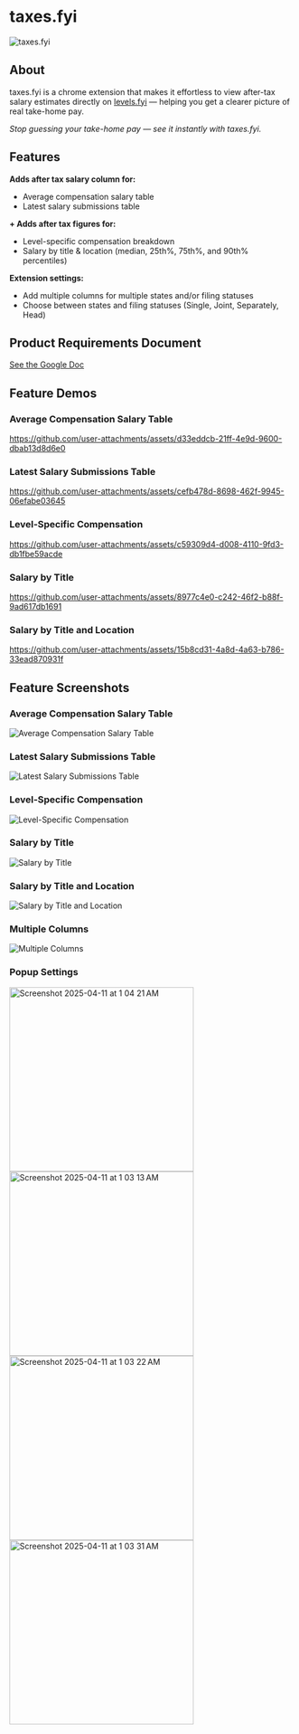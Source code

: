 # taxes.fyi

![taxes.fyi](https://github.com/gsoni1/taxes.fyi/blob/main/readmeassets/taxesfyilogo.png)


## About
taxes.fyi is a chrome extension that makes it effortless to view after-tax salary estimates directly on [levels.fyi](https://levels.fyi) — helping you get a clearer picture of real take-home pay.

_Stop guessing your take-home pay — see it instantly with taxes.fyi._

## Features
**Adds after tax salary column for:**
- Average compensation salary table
- Latest salary submissions table

**\+ Adds after tax figures for:**
- Level-specific compensation breakdown
- Salary by title & location (median, 25th%, 75th%, and 90th% percentiles)

**Extension settings:**
- Add multiple columns for multiple states and/or filing statuses 
- Choose between states and filing statuses (Single, Joint, Separately, Head)

## Product Requirements Document
[See the Google Doc](https://docs.google.com/document/d/1qntL5deMUZpRBSYonCrBoEyvlGp8EsMPdVpmuNbUoqU/edit?usp=sharing) 

## Feature Demos
### Average Compensation Salary Table
https://github.com/user-attachments/assets/d33eddcb-21ff-4e9d-9600-dbab13d8d6e0

### Latest Salary Submissions Table
https://github.com/user-attachments/assets/cefb478d-8698-462f-9945-06efabe03645

### Level-Specific Compensation 
https://github.com/user-attachments/assets/c59309d4-d008-4110-9fd3-db1fbe59acde

### Salary by Title
https://github.com/user-attachments/assets/8977c4e0-c242-46f2-b88f-9ad617db1691

### Salary by Title and Location
https://github.com/user-attachments/assets/15b8cd31-4a8d-4a63-b786-33ead870931f


## Feature Screenshots
### Average Compensation Salary Table
![Average Compensation Salary Table](https://github.com/gsoni1/taxes.fyi/blob/main/readmeassets/averagecompensationsalarytable.png)

### Latest Salary Submissions Table
![Latest Salary Submissions Table](https://github.com/gsoni1/taxes.fyi/blob/main/readmeassets/latestsalarysubmissionstable.png)

### Level-Specific Compensation 
![Level-Specific Compensation](https://github.com/gsoni1/taxes.fyi/blob/main/readmeassets/levelspecificcompesnationbreakdown.png.png)

### Salary by Title
![Salary by Title](https://github.com/gsoni1/taxes.fyi/blob/main/readmeassets/salarybytitle.png)

### Salary by Title and Location
![Salary by Title and Location](https://github.com/gsoni1/taxes.fyi/blob/main/readmeassets/salarybylocation.png)

### Multiple Columns
![Multiple Columns](https://github.com/gsoni1/taxes.fyi/blob/main/readmeassets/multiplecolumns.png)

### Popup Settings

<img width="326" alt="Screenshot 2025-04-11 at 1 04 21 AM" src="https://github.com/user-attachments/assets/5c02bb66-ef44-475e-908d-323d37fae661" />
<img width="326" alt="Screenshot 2025-04-11 at 1 03 13 AM" src="https://github.com/user-attachments/assets/9c1d60dd-7e8f-4f20-adc0-ed27d49ac7d0" />
<img width="326" alt="Screenshot 2025-04-11 at 1 03 22 AM" src="https://github.com/user-attachments/assets/8f53a3c9-6f52-4eff-a141-97c292e9a0ff" />
<img width="326" alt="Screenshot 2025-04-11 at 1 03 31 AM" src="https://github.com/user-attachments/assets/2ca86a8f-48f9-470c-9a4b-4e551334c8a2" />
